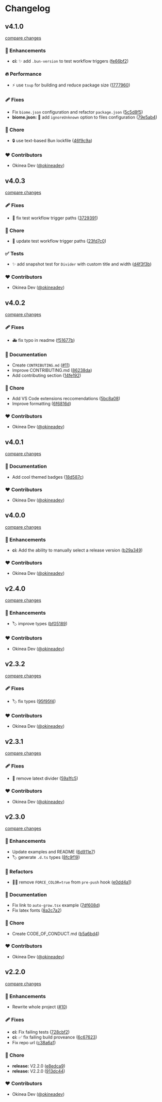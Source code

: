 # Changelog


## v4.1.0

[compare changes](https://github.com/JureSotosek/ink-divider/compare/v4.0.3...v4.1.0)

### 🚀 Enhancements

- **ci:** ✨ add `.bun-version` to test workflow triggers ([fe66bf2](https://github.com/JureSotosek/ink-divider/commit/fe66bf2))

### 🔥 Performance

- ⚡ use `tsup` for building and reduce package size ([1777960](https://github.com/JureSotosek/ink-divider/commit/1777960))

### 🩹 Fixes

- Fix `biome.json` configuration and refactor `package.json` ([5c5d8f5](https://github.com/JureSotosek/ink-divider/commit/5c5d8f5))
- **biome.json:** 🐛 add `ignoreUnknown` option to files configuration ([79e5ab4](https://github.com/JureSotosek/ink-divider/commit/79e5ab4))

### 🏡 Chore

- 🔒 use text-based Bun lockfile ([46f9c9a](https://github.com/JureSotosek/ink-divider/commit/46f9c9a))

### ❤️ Contributors

- Okinea Dev ([@okineadev](http://github.com/okineadev))

## v4.0.3

[compare changes](https://github.com/JureSotosek/ink-divider/compare/v4.0.2...v4.0.3)

### 🩹 Fixes

- 🔧 fix test workflow trigger paths ([3729391](https://github.com/JureSotosek/ink-divider/commit/3729391))

### 🏡 Chore

- 🔧 update test workflow trigger paths ([23fd7c0](https://github.com/JureSotosek/ink-divider/commit/23fd7c0))

### ✅ Tests

- ✨ add snapshot test for `Divider` with custom title and width ([d4f3f3b](https://github.com/JureSotosek/ink-divider/commit/d4f3f3b))

### ❤️ Contributors

- Okinea Dev ([@okineadev](http://github.com/okineadev))

## v4.0.2

[compare changes](https://github.com/JureSotosek/ink-divider/compare/v4.0.1...v4.0.2)

### 🩹 Fixes

- 🚑 fix typo in readme ([f51677b](https://github.com/JureSotosek/ink-divider/commit/f51677b))

### 📖 Documentation

- Create `CONTRIBUTING.md` ([#11](https://github.com/JureSotosek/ink-divider/pull/11))
- Improve CONTRIBUTING.md ([86238da](https://github.com/JureSotosek/ink-divider/commit/86238da))
- Add contributing section ([14fe192](https://github.com/JureSotosek/ink-divider/commit/14fe192))

### 🏡 Chore

- Add VS Code extensions reccomendations ([5bc8a08](https://github.com/JureSotosek/ink-divider/commit/5bc8a08))
- Improve formatting ([6f6816d](https://github.com/JureSotosek/ink-divider/commit/6f6816d))

### ❤️ Contributors

- Okinea Dev ([@okineadev](http://github.com/okineadev))

## v4.0.1

[compare changes](https://github.com/JureSotosek/ink-divider/compare/v4.0.0...v4.0.1)

### 📖 Documentation

- Add cool themed badges ([18d587c](https://github.com/JureSotosek/ink-divider/commit/18d587c))

### ❤️ Contributors

- Okinea Dev ([@okineadev](http://github.com/okineadev))

## v4.0.0

[compare changes](https://github.com/JureSotosek/ink-divider/compare/v2.4.0...v4.0.0)

### 🚀 Enhancements

- **ci:** Add the ability to manually select a release version ([b29a349](https://github.com/JureSotosek/ink-divider/commit/b29a349))

### ❤️ Contributors

- Okinea Dev ([@okineadev](http://github.com/okineadev))

## v2.4.0

[compare changes](https://github.com/JureSotosek/ink-divider/compare/v2.3.2...v2.4.0)

### 🚀 Enhancements

- 🏷️  improve types ([bf05189](https://github.com/JureSotosek/ink-divider/commit/bf05189))

### ❤️ Contributors

- Okinea Dev ([@okineadev](http://github.com/okineadev))

## v2.3.2

[compare changes](https://github.com/JureSotosek/ink-divider/compare/v2.3.1...v2.3.2)

### 🩹 Fixes

- 🏷️  fix types ([95f95f4](https://github.com/JureSotosek/ink-divider/commit/95f95f4))

### ❤️ Contributors

- Okinea Dev ([@okineadev](http://github.com/okineadev))

## v2.3.1

[compare changes](https://github.com/JureSotosek/ink-divider/compare/v2.3.0...v2.3.1)

### 🩹 Fixes

- 🥀 remove latext divider ([59a1fc5](https://github.com/JureSotosek/ink-divider/commit/59a1fc5))

### ❤️ Contributors

- Okinea Dev ([@okineadev](http://github.com/okineadev))

## v2.3.0

[compare changes](https://github.com/JureSotosek/ink-divider/compare/v2.2.0...v2.3.0)

### 🚀 Enhancements

- Update examples and README ([6d911e7](https://github.com/JureSotosek/ink-divider/commit/6d911e7))
- 🏷️  generate `.d.ts` types ([8fc9f19](https://github.com/JureSotosek/ink-divider/commit/8fc9f19))

### 💅 Refactors

- 🧑‍💻  remove `FORCE_COLOR=true` from `pre-push` hook ([e0dd4a1](https://github.com/JureSotosek/ink-divider/commit/e0dd4a1))

### 📖 Documentation

- Fix link to `auto-grow.tsx` example ([7df608d](https://github.com/JureSotosek/ink-divider/commit/7df608d))
- Fix latex fonts ([8a2c7a2](https://github.com/JureSotosek/ink-divider/commit/8a2c7a2))

### 🏡 Chore

- Create CODE_OF_CONDUCT.md ([b5a6bd4](https://github.com/JureSotosek/ink-divider/commit/b5a6bd4))

### ❤️ Contributors

- Okinea Dev ([@okineadev](http://github.com/okineadev))

## v2.2.0

[compare changes](https://github.com/JureSotosek/ink-divider/compare/v2.1.0...v2.2.0)

### 🚀 Enhancements

- Rewrite whole project ([#10](https://github.com/JureSotosek/ink-divider/pull/10))

### 🩹 Fixes

- **ci:** Fix failing tests ([728cbf2](https://github.com/JureSotosek/ink-divider/commit/728cbf2))
- **ci:** ✅ fix failing build proveance ([6c67623](https://github.com/JureSotosek/ink-divider/commit/6c67623))
- Fix repo url ([c38a6a1](https://github.com/JureSotosek/ink-divider/commit/c38a6a1))

### 🏡 Chore

- **release:** V2.2.0 ([e8edca9](https://github.com/JureSotosek/ink-divider/commit/e8edca9))
- **release:** V2.2.0 ([913dc44](https://github.com/JureSotosek/ink-divider/commit/913dc44))

### ❤️ Contributors

- Okinea Dev ([@okineadev](http://github.com/okineadev))

